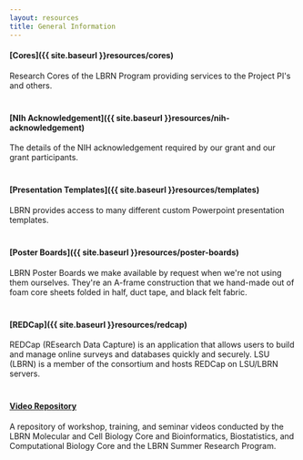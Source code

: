 ```yaml
---
layout: resources
title: General Information
---
```


<style>
	h3 { margin-bottom: 20px }
	ul { list-style: none; margin-bottom: 40px; }
	p { margin-bottom: 40px }
</style>


#### [Cores]({{ site.baseurl }}resources/cores)

Research Cores of the LBRN Program providing services to the Project PI's and others.

#### [NIh Acknowledgement]({{ site.baseurl }}resources/nih-acknowledgement)

The details of the NIH acknowledgement required by our grant and our grant participants.

#### [Presentation Templates]({{ site.baseurl }}resources/templates)

LBRN provides access to many different custom Powerpoint presentation templates.

#### [Poster Boards]({{ site.baseurl }}resources/poster-boards)

LBRN Poster Boards we make available by request when we're not using them ourselves. They're an A-frame construction that we hand-made out of foam core sheets folded in half, duct tape, and black felt fabric.

#### [REDCap]({{ site.baseurl }}resources/redcap)

REDCap (REsearch Data Capture) is an application that allows users to build and manage online surveys and databases quickly and securely. LSU (LBRN) is a member of the consortium and hosts REDCap on LSU/LBRN servers.

#### [Video Repository](https://www.youtube.com/user/LBRNINBRE/videos)

A repository of workshop, training, and seminar videos conducted by the LBRN Molecular and Cell Biology Core and Bioinformatics, Biostatistics, and Computational Biology Core and the LBRN Summer Research Program.
